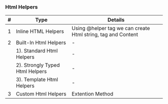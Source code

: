 ### Html Helpers
|#|Type|Details|
|--|--|--|
|1|Inline HTML Helpers|Using @helper tag we can create Html string, tag and Content|
|2|Built-In Html Helpers|-|
||1). Standard Html Helpers|-|
||2). Strongly Typed Html Helpers|-|
||3). Template Html Helpers|-|
|3|Custom Html Helpers|Extention Method|
